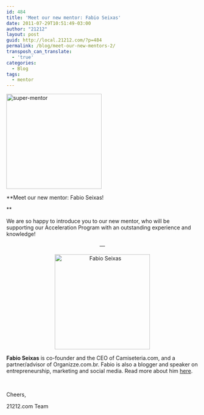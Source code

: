 ```yaml
---
id: 484
title: 'Meet our new mentor: Fabio Seixas'
date: 2011-07-29T10:51:49-03:00
author: "21212"
layout: post
guid: http://local.21212.com/?p=484
permalink: /blog/meet-our-new-mentors-2/
transposh_can_translate:
  - 'true'
categories:
  - Blog
tags:
  - mentor
---
```

<img class="aligncenter" src="{{ site.url }}/assets/wp-content/uploads/2011/07/super-mentor.png" alt="super-mentor" width="250" height="250" />

**Meet our new mentor: Fabio Seixas!

**

We are so happy to introduce you to our new mentor, who will be supporting our Acceleration Program with an outstanding experience and knowledge!

<!--more ..are you curious? Meet him now!-->

<p style="text-align: center">
  &#8212;
</p>

<p style="text-align: center">
  <img class="aligncenter size-full wp-image-417" src="{{ site.url }}/assets/wp-content/uploads/2011/07/avatar_fabio_seixas_250x250.jpg" alt="Fabio Seixas" width="250" height="250" srcset="{{ site.url }}/assets/wp-content/uploads/2011/07/avatar_fabio_seixas_250x250.jpg 250w, {{ site.url }}/assets/wp-content/uploads/2011/07/avatar_fabio_seixas_250x250-150x150.jpg 150w" sizes="(max-width: 250px) 100vw, 250px" />
</p>

**Fabio Seixas** is co-founder and the CEO of Camiseteria.com, and a partner/advisor of Organizze.com.br. Fabio is also a blogger and speaker on entrepreneurship, marketing and social media. Read more about him [here](http://local.21212.com/team/fabio-seixas/ "Fabio Seixas").

&nbsp;

Cheers,

21212.com Team